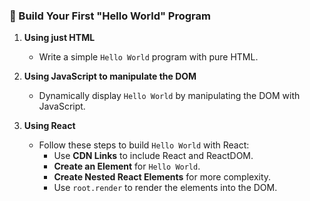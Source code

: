 ### 🌟 Build Your First "Hello World" Program  

1. **Using just HTML**  
   - Write a simple `Hello World` program with pure HTML.  

2. **Using JavaScript to manipulate the DOM**  
   - Dynamically display `Hello World` by manipulating the DOM with JavaScript.  

3. **Using React**  
   - Follow these steps to build `Hello World` with React:  
     - Use **CDN Links** to include React and ReactDOM.  
     - **Create an Element** for `Hello World`.  
     - **Create Nested React Elements** for more complexity.  
     - Use `root.render` to render the elements into the DOM.  
